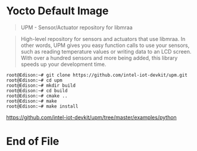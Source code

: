 # Yocto Default Image

> UPM - Sensor/Actuator repository for libmraa

> High-level repository for sensors and actuators that use libmraa. In other words, UPM gives you easy function calls to use your sensors, such as reading temperature values or writing data to an LCD screen. With over a hundred sensors and more being added, this library speeds up your development time.

    root@Edison:~# git clone https://github.com/intel-iot-devkit/upm.git
    root@Edison:~# cd upm
    root@Edison:~# mkdir build
    root@Edison:~# cd build
    root@Edison:~# cmake ..
    root@Edison:~# make
    root@Edison:~# make install

https://github.com/intel-iot-devkit/upm/tree/master/examples/python

# End of File
